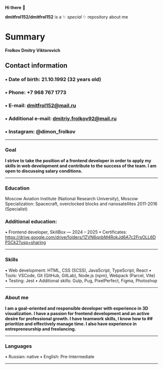 **Hi there** 👋

**dmitfrol152/dmitfrol152** is a ✨ _special_ ✨ repository about me

# Summary
**Frolkov Dmitry Viktorovich**

## Contact information
### • Date of birth: 21.10.1992 (32 years old)
### • Phone: +7 968 ​​767 1773
### • E-mail: dmitfrol152@mail.ru
### • Additional e-mail: dmitriy.frolkov92@mail.ru
### • Instagram: @dimon_frolkov
________________________________________

### Goal
__I strive to take the position of a frontend developer in order to apply my skills in web development and contribute to the success of the team. I am open to discussing salary conditions.__
________________________________________

### Education
Moscow Aviation Institute (National Research University), Moscow
Specialization: Spacecraft, overclocked blocks and nanosatellites
2011-2016 (Specialist)

### Additional education:
• Frontend developer, SkillBox — 2024 – 2025
• Certificates: https://drive.google.com/drive/folders/1ZVN6qnbM4RokJd6A7c2FrsOLL6DPSCk2?usp=sharing
________________________________________

### Skills
• Web development: HTML, CSS (SCSS), JavaScript, TypeScript, React
• Tools: VSCode, Git (GitHub, GitLab), Node.js (npm), Webpack (Parcel, Vite)
• Testing: Jest
• Additional skills: Gulp, Pug, PixelPerfect, Figma, Photoshop
________________________________________

### About me
__I am a goal-oriented and responsible developer with experience in 3D visualization. I have a passion for frontend development and an active desire for professional growth. I have teamwork skills, I know how to ## prioritize and effectively manage time. I also have experience in entrepreneurship and freelancing.__
________________________________________

### Languages
• Russian: native
• English: Pre-Intermediate
________________________________________

